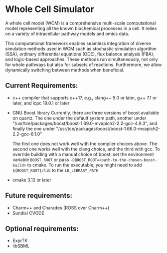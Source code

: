 # Whole Cell Simulator
 A whole cell model (WCM) is a comprehensive multi-scale computational model
 representing all the known biochemical processes in a cell. It relies on a
 variety of intracellular pathway models and omics data.

 This computational framework enables seamless integration of diverse simulation
 methods used in WCM such as stochastic simulation algorithm (SSA), ordinary
 differential equations (ODE), flux balance analysis (FBA), and logic-based
 approaches.
 These methods run simultaneously, not only for whole pathways but also for
 subsets of reactions. Furthermore, we allow dynamically switching between
 methods when beneficial.

## Current Requirements:
 + c++ compiler that supports c++17.
   e.g., clang++ 5.0 or later, g++ 7.1 or later, and icpc 19.0.1 or later
 + GNU Boost library
   Currently, there are three versions of boost available on quartz.
   The one under the default system path, another under
   "/usr/tce/packages/boost/boost-1.69.0-mvapich2-2.2-gcc-4.9.3", and finally
   the one under "/usr/tce/packages/boost/boost-1.66.0-mvapich2-2.2-gcc-6.1.0"

   The first one does not work well with the compiler choices above.
   The second one works well with the clang choice, and the third with gcc.
   To override building with a manual choice of boost, set the environment
   variable `BOOST_ROOT` or pass `-DBOOST_ROOT=<path-to-the-chosen-boost-build>`
   to cmake. To run the executable, you might need to add `${BOOST_ROOT}/lib`
   to the `LD_LIBRARY_PATH`
 + cmake 3.12 or later

## Future requirements:
 + Charm++ and Charades (ROSS over Charm++)
 + Sundial CVODE

## Optional requirements:
 + ExprTK
 + libSBML
